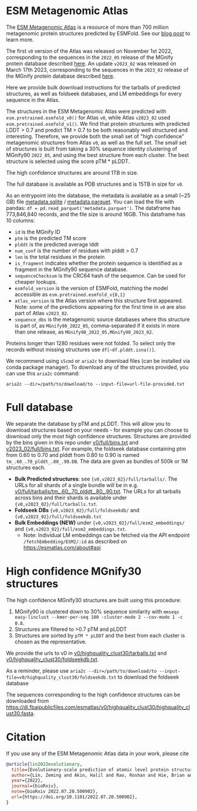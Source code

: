 # ESM Metagenomic Atlas

The [ESM Metagenomic Atlas](https://esmatlas.com) is a resource of more than 700 million metagenomic protein structures predicted by ESMFold.
See our [blog post](https://ai.facebook.com/blog/protein-folding-esmfold-metagenomics/) to learn more.

The first `v0` version of the Atlas was released on November 1st 2022,
corresponding to the sequences in the `2022_05` release of the MGnify protein database described [here](https://ftp.ebi.ac.uk/pub/databases/metagenomics/peptide_database/2022_05/README.txt).
An update `v2023_02` was released on March 17th 2023, corresponding to the sequences in the `2023_02` release of the MGnify protein database described [here](https://ftp.ebi.ac.uk/pub/databases/metagenomics/peptide_database/2023_02/).

Here we provide bulk download instructions for the tarballs of predicted structures, as well as foldseek databases, and LM embeddings for every sequence in the Atlas.

The structures in the ESM Metagenomic Atlas were predicted with `esm.pretrained.esmfold_v0()` for Atlas `v0`, while Atlas `v2023_02` used `esm.pretrained.esmfold_v1()`.
We find that protein structures with predicted LDDT > 0.7 and predict TM > 0.7 to be both reasonably well structured and interesting.
Therefore, we provide both the small set of "high confidence" metagenomic structures from Atlas `v0`, as well as the full set.
The small set of structures is built from taking a 30% sequence identity clustering of MGnify90 `2022_05`, and using the best structure from each cluster.
The best structure is selected using the score pTM * pLDDT.

The high confidence structures are around 1TB in size.

The full database is available as PDB structures and is 15TB in size for `v0`.

As an entrypoint into the database, the metadata is available as a small (~25 GB) file [metadata.sqlite](https://dl.fbaipublicfiles.com/esmatlas/v2023_02/metadata-rc2.sqlite.gz) / [metadata.parquet](https://dl.fbaipublicfiles.com/esmatlas/v2023_02/metadata-rc2.parquet).
You can load the file with pandas: `df = pd.read_parquet('metadata.parquet')`.
The dataframe has 773,846,840 records, and the file size is around 16GB.
This dataframe has 10 columns:
- `id` is the MGnify ID
- `ptm` is the predicted TM score
- `plddt` is the predicted average lddt
- `num_conf` is the number of residues with plddt > 0.7
- `len` is the total residues in the protein
- `is_fragment` indicates whether the protein sequence is identified as a fragment in the MGnify90 sequence database.
- `sequenceChecksum` is the CRC64 hash of the sequence. Can be used for cheaper lookups.
- `esmfold_version` is the version of ESMFold, matching the model accessible as `esm.pretrained.esmfold_v{0,1}`
- `atlas_version` is the Atlas version where this structure first appeared. Note: some of the predictions appearing for the first time in `v0` are also part of Atlas `v2023_02`.
- `sequence_dbs` is the metagenomic source databases where this structure is part of, as `MGnify90_2022_05`, comma-separated if it exists in more than one release, as `MGnify90_2022_05,MGnify90_2023_02`.

Proteins longer than 1280 residues were not folded. To select only the records without missing structures use  `df[~df.plddt.isna()]`.

We recommend using `s5cmd` or `aria2c` to download files (can be installed via conda package manager).
To download any of the structures provided, you can use this `aria2c` command:
```
aria2c --dir=/path/to/download/to --input-file=url-file-provided.txt
```


# Full database

We separate the database by pTM and pLDDT.
This will allow you to download structures based on your needs - for example you can choose to download only the most high confidence structures.
Structures are provided by the bins given in this repo under [v0/full/bins.txt](v0/full/bins.txt) and [v2023_02/full/bins.txt](v2023_02/full/bins.txt).
For example, the foldseek database containing ptm from 0.60 to 0.70 and plddt from 0.80 to 0.90 is named `tm_.60_.70_plddt_.80_.90.DB`.
The data are given as bundles of 500k or 1M structures each.

* **Bulk Predicted structures**: see `{v0,v2023_02}/full/tarballs/`. The URLs for all shards of a single bundle will be in e.g. [v0/full/tarballs/tm_.60_.70_plddt_.80_.90.txt](v0/full/tarballs/tm_.60_.70_plddt_.80_.90.txt). The URLs for all tarballs across bins and their shards is available under `{v0,v2023_02}/full/tarballs.txt`.
* **Foldseek DBs** `{v0,v2023_02}/full/foldseekdb/` and `{v0,v2023_02}/full/foldseekdb.txt`
* **Bulk Embeddings (NEW)** under `{v0,v2023_02}/full/esm2_embeddings/` and `{v0,v2023_02}/full/esm2_embeddings.txt`.
  * Note: Individual LM embeddings can be fetched via the API endpoint `/fetchEmbedding/ESM2/:id` as described on <https://esmatlas.com/about#api>


# High confidence MGnify30 structures

The high confidence MGnify30 structures are built using this procedure:
1. MGnify90 is clustered down to 30% sequence similarity with `mmseqs easy-linclust --kmer-per-seq 100 -cluster-mode 2 --cov-mode 1 -c 0.8`.
1. Structures are filtered to >0.7 pTM and pLDDT
1. Structures are sorted by `pTM * pLDDT` and the best from each cluster is chosen as the representative.


We provide the urls to v0 in [v0/highquality_clust30/tarballs.txt](v0/highquality_clust30/tarballs.txt) and [v0/highquality_clust30/foldseekdb.txt](v0/highquality_clust30/foldseekdb.txt).

As a reminder, please use `aria2c --dir=/path/to/download/to --input-file=v0/highquality_clust30/foldseekdb.txt` to download the foldseek database

The sequences corresponding to the high confidence structures can be downloaded from <https://dl.fbaipublicfiles.com/esmatlas/v0/highquality_clust30/highquality_clust30.fasta>.

# Citation
If you use any of the ESM Metagenomic Atlas data in your work, please cite


```bibtex
@article{lin2022evolutionary,
  title={Evolutionary-scale prediction of atomic level protein structure with a language model},
  author={Lin, Zeming and Akin, Halil and Rao, Roshan and Hie, Brian and Zhu, Zhongkai and Lu, Wenting and Smetanin, Nikita and Verkuil, Robert and Kabeli, Ori and Shmueli, Yaniv and dos Santos Costa, Allan and Fazel-Zarandi, Maryam and Sercu, Tom and Candido, Salvatore and Rives, Alexander},
  year={2022},
  journal={bioRxiv},
  note={bioRxiv 2022.07.20.500902},
  url={https://doi.org/10.1101/2022.07.20.500902},
}
```
